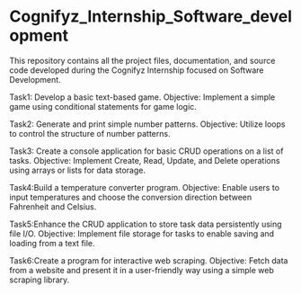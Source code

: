 # Cognifyz_Internship_Software_development
This repository contains all the project files, documentation, and source code developed during the Cognifyz Internship focused on Software Development. 

Task1:
Develop a basic text-based game.
Objective: Implement a simple game using
conditional statements for game logic.

Task2:
Generate and print
simple number patterns.
Objective: Utilize loops to control the
structure of number patterns.

Task3:
Create a console application for basic CRUD operations on a list
of tasks.
Objective: Implement Create, Read, Update, and
Delete operations using arrays or lists for data
storage.

Task4:Build a temperature
converter program.
Objective: Enable users to input temperatures
and choose the conversion direction between
Fahrenheit and Celsius.

Task5:Enhance the CRUD application to store task data persistently
using file I/O.
Objective: Implement file storage for tasks
to enable saving and loading from a text file.

Task6:Create a program for
interactive web scraping.
Objective: Fetch data from a website and
present it in a user-friendly way using a
simple web scraping library.
